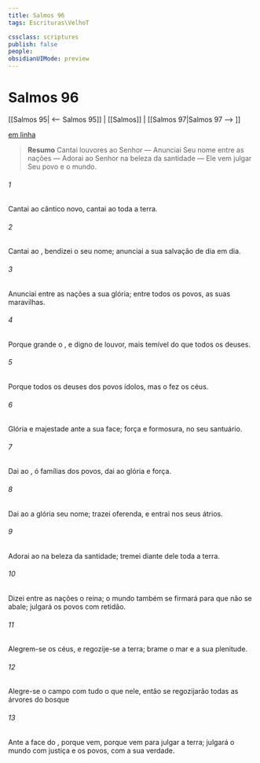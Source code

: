 ```yaml
---
title: Salmos 96
tags: Escrituras\VelhoT

cssclass: scriptures
publish: false
people:
obsidianUIMode: preview
---
```


# Salmos 96
[[Salmos 95| <-- Salmos 95]] | [[Salmos]] | [[Salmos 97|Salmos 97 --> ]]

[em linha](https://churchofjesuschrist.org/study/scriptures/ot/ps/96?lang=por)

> __Resumo__
Cantai louvores ao Senhor — Anunciai Seu nome entre as nações — Adorai ao Senhor na beleza da santidade — Ele vem julgar Seu povo e o mundo.

###### 1 
Cantai ao   cântico novo, cantai ao  toda a terra.

###### 2 
Cantai ao , bendizei o seu nome; anunciai a sua salvação de dia em dia.

###### 3 
Anunciai entre as nações a sua glória; entre todos os povos, as suas maravilhas.

###### 4 
Porque grande  o , e digno de louvor, mais temível do que todos os deuses.

###### 5 
Porque todos os deuses dos povos  ídolos, mas o  fez os céus.

###### 6 
Glória e majestade  ante a sua face; força e formosura, no seu santuário.

###### 7 
Dai ao , ó famílias dos povos, dai ao  glória e força.

###### 8 
Dai ao  a glória  seu nome; trazei oferenda, e entrai nos seus átrios.

###### 9 
Adorai ao  na beleza da santidade; tremei diante dele toda a terra.

###### 10 
Dizei entre as nações  o  reina; o mundo também se firmará para que não se abale; julgará os povos com retidão.

###### 11 
Alegrem-se os céus, e regozije-se a terra; brame o mar e a sua plenitude.

###### 12 
Alegre-se o campo com tudo o que  nele, então se regozijarão todas as árvores do bosque

###### 13 
Ante a face do , porque vem, porque vem para julgar a terra; julgará o mundo com justiça e os povos, com a sua verdade.

